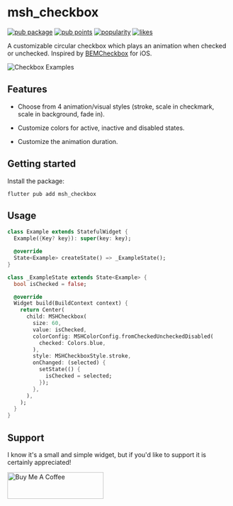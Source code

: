 # msh_checkbox

[![pub package](https://img.shields.io/pub/v/msh_checkbox.svg)](https://pub.dev/packages/msh_checkbox) [![pub points](https://img.shields.io/pub/points/msh_checkbox?logo=dart)](https://pub.dev/packages/msh_checkbox/score) [![popularity](https://img.shields.io/pub/popularity/msh_checkbox?logo=dart)](https://pub.dev/packages/msh_checkbox/score) [![likes](https://img.shields.io/pub/likes/msh_checkbox?logo=dart)](https://pub.dev/packages/msh_checkbox/score)

A customizable circular checkbox which plays an animation when checked or unchecked. Inspired by [BEMCheckbox](https://github.com/Boris-Em/BEMCheckBox) for iOS.

![Checkbox Examples](https://i.giphy.com/media/ivackQaDWjMmfZPqwc/giphy.gif)

## Features

* Choose from 4 animation/visual styles (stroke, scale in checkmark, scale in background, fade in).

* Customize colors for active, inactive and disabled states.
  
* Customize the animation duration.

## Getting started

Install the package:

```
flutter pub add msh_checkbox
```

## Usage

```dart
class Example extends StatefulWidget {
  Example({Key? key}): super(key: key);

  @override
  State<Example> createState() => _ExampleState();
}

class _ExampleState extends State<Example> {
  bool isChecked = false;

  @override
  Widget build(BuildContext context) {
    return Center(
      child: MSHCheckbox(
        size: 60,
        value: isChecked,
        colorConfig: MSHColorConfig.fromCheckedUncheckedDisabled(
          checked: Colors.blue,
        ),
        style: MSHCheckboxStyle.stroke,
        onChanged: (selected) {
          setState(() {
            isChecked = selected;
          });
        },
      ),
    );
  }
}
```

## Support

I know it's a small and simple widget, but if you'd like to support it is certainly appreciated!

<a href="https://www.buymeacoffee.com/hornmichaels" target="_blank"><img src="https://cdn.buymeacoffee.com/buttons/v2/default-yellow.png" alt="Buy Me A Coffee" width="217px" height="60px" ></a>
